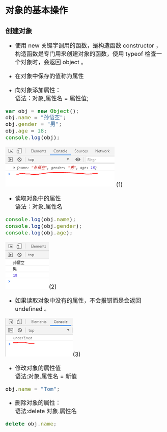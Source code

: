 # 对象的基本操作

## 创建对象

<font size=4>

- 使用 new 关键字调用的函数，是构造函数 constructor ，构造函数是专门用来创建对象的函数，使用 typeof 检查一个对象时，会返回 object 。

- 在对象中保存的值称为属性
- 向对象添加属性：  
  语法：对象,属性名 = 属性值;

```javascript
var obj = new Object();
obj.name = "孙悟空";
obj.gender = "男";
obj.age = 18;
console.log(obj);
```

![image](../images/17/1.PNG) (1)

- 读取对象中的属性  
  语法：对象.属性名

```javascript
console.log(obj.name);
console.log(obj.gender);
console.log(obj.age);
```

![image](../images/17/2.PNG)(2)

- 如果读取对象中没有的属性，不会报错而是会返回 undefined 。

![image](../images/17/3.PNG)(3)

- 修改对象的属性值  
  语法:对象.属性名 = 新值

```javascript
obj.name = "Tom";
```

- 删除对象的属性：  
  语法:delete 对象.属性名

```javascript
delete obj.name;
```

</font>
